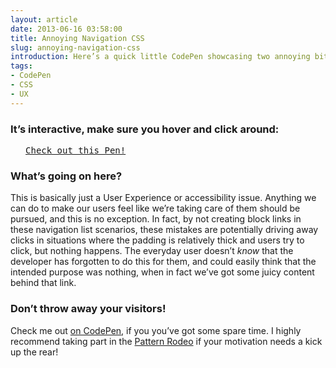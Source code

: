 ```yaml
---
layout: article
date: 2013-06-16 03:58:00
title: Annoying Navigation CSS
slug: annoying-navigation-css
introduction: Here’s a quick little CodePen showcasing two annoying bits of CSS that many developers, sadly, are guilty of.
tags:
- CodePen
- CSS
- UX
---
```


### It’s interactive, make sure you hover and click around:

<pre class="codepen" data-height="600" data-type="result" data-href="LHqFy" data-user="chrisburnell" data-safe="true"> <code> </code> <a href="http://codepen.io/chrisburnell/pen/LHqFy">Check out this Pen!</a> </pre>
<script src="http://codepen.io/assets/embed/ei.js"></script>

### What’s going on here?

This is basically just a User Experience or accessibility issue. Anything we can do to make our users feel like we’re taking care of them should be pursued, and this is no exception. In fact, by not creating block links in these navigation list scenarios, these mistakes are potentially driving away clicks in situations where the padding is relatively thick and users try to click, but nothing happens. The everyday user doesn’t *know* that the developer has forgotten to do this for them, and could easily think that the intended purpose was nothing, when in fact we’ve got some juicy content behind that link.

### Don’t throw away your visitors!

Check me out [on CodePen](http://codepen.io/chrisburnell), if you you’ve got some spare time. I highly recommend taking part in the [Pattern Rodeo](http://blog.codepen.io/rodeo/) if your motivation needs a kick up the rear!
